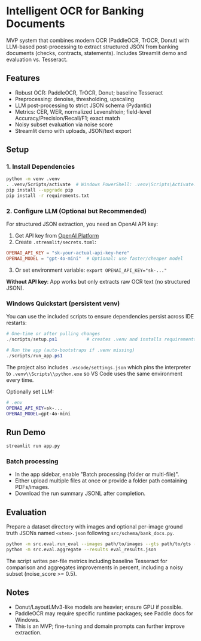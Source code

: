 # Intelligent OCR for Banking Documents

MVP system that combines modern OCR (PaddleOCR, TrOCR, Donut) with LLM-based post-processing to extract structured JSON from banking documents (checks, contracts, statements). Includes Streamlit demo and evaluation vs. Tesseract.

## Features

- Robust OCR: PaddleOCR, TrOCR, Donut; baseline Tesseract
- Preprocessing: denoise, thresholding, upscaling
- LLM post-processing to strict JSON schema (Pydantic)
- Metrics: CER, WER, normalized Levenshtein; field-level Accuracy/Precision/Recall/F1; exact match
- Noisy subset evaluation via noise score
- Streamlit demo with uploads, JSON/text export

## Setup

### 1. Install Dependencies
```bash
python -m venv .venv
. .venv/Scripts/activate  # Windows PowerShell: .venv\Scripts\Activate.ps1
pip install --upgrade pip
pip install -r requirements.txt
```

### 2. Configure LLM (Optional but Recommended)
For structured JSON extraction, you need an OpenAI API key:

1. Get API key from [OpenAI Platform](https://platform.openai.com/api-keys)
2. Create `.streamlit/secrets.toml`:
```toml
OPENAI_API_KEY = "sk-your-actual-api-key-here"
OPENAI_MODEL = "gpt-4o-mini"  # Optional: use faster/cheaper model
```
3. Or set environment variable: `export OPENAI_API_KEY="sk-..."`

**Without API key**: App works but only extracts raw OCR text (no structured JSON).

### Windows Quickstart (persistent venv)

You can use the included scripts to ensure dependencies persist across IDE restarts:

```powershell
# One-time or after pulling changes
./scripts/setup.ps1           # creates .venv and installs requirements

# Run the app (auto-bootstraps if .venv missing)
./scripts/run_app.ps1
```

The project also includes `.vscode/settings.json` which pins the interpreter to `.venv\\Scripts\\python.exe` so VS Code uses the same environment every time.

Optionally set LLM:

```bash
# .env
OPENAI_API_KEY=sk-...
OPENAI_MODEL=gpt-4o-mini
```

## Run Demo

```bash
streamlit run app.py
```

### Batch processing

- In the app sidebar, enable "Batch processing (folder or multi-file)".
- Either upload multiple files at once or provide a folder path containing PDFs/images.
- Download the run summary JSONL after completion.

## Evaluation

Prepare a dataset directory with images and optional per-image ground truth JSONs named `<stem>.json` following `src/schema/bank_docs.py`.

```bash
python -m src.eval.run_eval --images path/to/images --gts path/to/gts --engine paddleocr --compare_tesseract --out eval_results.json
python -m src.eval.aggregate --results eval_results.json
```

The script writes per-file metrics including baseline Tesseract for comparison and aggregates improvements in percent, including a noisy subset (noise_score >= 0.5).

## Notes

- Donut/LayoutLMv3-like models are heavier; ensure GPU if possible.
- PaddleOCR may require specific runtime packages; see Paddle docs for Windows.
- This is an MVP; fine-tuning and domain prompts can further improve extraction.
